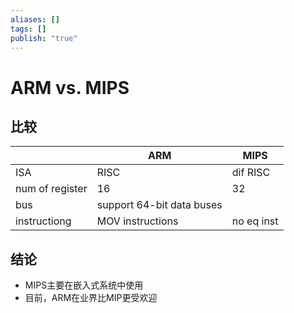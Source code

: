 ```yaml
---
aliases: []
tags: []
publish: "true"
---
```


# ARM vs. MIPS
## 比较
|                 | ARM                       | MIPS                       |
| --------------- | ------------------------- | -------------------------- |
| ISA             | RISC                      | dif RISC                   |
| num of register | 16                        | 32                         |
| bus             | support 64-bit data buses |                            |
| instructiong    | MOV instructions          | no eq inst | 

## 结论
- MIPS主要在嵌入式系统中使用
- 目前，ARM在业界比MIP更受欢迎